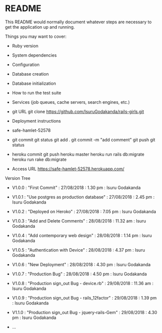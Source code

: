 # README

This README would normally document whatever steps are necessary to get the
application up and running.

Things you may want to cover:

* Ruby version

* System dependencies

* Configuration

* Database creation

* Database initialization

* How to run the test suite

* Services (job queues, cache servers, search engines, etc.)

* git URL
git clone https://github.com/IsuruGodakanda/rails-girls.git

* Deployment instructions

* safe-hamlet-52578

* git commit
git status
git add .
git commit -m "add comment"
git push
git status

* heroku commit
git push heroku master
heroku run rails db:migrate
heroku run rake db:migrate

* Access URL
https://safe-hamlet-52578.herokuapp.com/

Version Tree 

* V1.0.0 : "First Commit" : 27/08/2018 : 1.30 pm : Isuru Godakanda

* V1.0.1 : "Use postgres as production database" : 27/08/2018 : 2.45 pm : Isuru Godakanda

* V1.0.2 : "Deployed on Heroko" : 27/08/2018 : 7.05 pm : Isuru Godakanda

* V1.0.3 : "Add and Delete Comments" : 28/08/2018 : 11.32 am : Isuru Godakanda

* V1.0.4 : "Add contemporary web design" : 28/08/2018 : 1.14 pm : Isuru Godakanda

* V1.0.5 : "Authentication with Device" : 28/08/2018 : 4.37 pm : Isuru Godakanda

* V1.0.6 : "New Deployment" : 28/08/2018 : 4.30 pm : Isuru Godakanda

* V1.0.7 : "Production Bug" : 28/08/2018 : 4.50 pm : Isuru Godakanda

* V1.0.8 : "Production sign_out Bug - device.rb" : 29/08/2018 : 11.36 am : Isuru Godakanda

* V1.0.9 : "Production sign_out Bug - rails_12factor" : 29/08/2018 : 1.39 pm : Isuru Godakanda

* V1.1.0 : "Production sign_out Bug - jquery-rails-Gem" : 29/08/2018 : 4.30 pm : Isuru Godakanda

* ...
